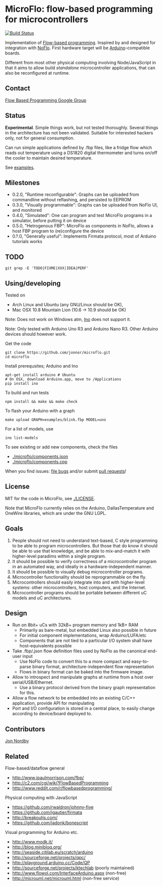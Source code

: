 MicroFlo: flow-based programming for microcontrollers
========================================================
[![Build Status](https://travis-ci.org/jonnor/microflo.png?branch=master)](https://travis-ci.org/jonnor/microflo)

Implementation of [Flow-based programming](http://en.wikipedia.org/wiki/Flow-based_programming).
Inspired by and designed for integration with [NoFlo](http://noflojs.org/).
First hardware target will be [Arduino](http://arduino.cc)-compatible boards.

Different from most other physical computing involving Node/JavaScript in that it
aims to allow build _standalone_ microcontroller applications, that can also be reconfigured at runtime.

Contact
----------
[Flow Based Programming Google Group](https://groups.google.com/forum/#!forum/flow-based-programming)

Status
-------
**Experimental**. Simple things work, but not tested thoroughly. Several things in the architecture has not been validated.
Suitable for interested hackers only, not for general consumption.

Can run simple applications defined by .fbp files,
like a fridge flow which reads out temperature using a DS1820 digital thermometer
and turns on/off the cooler to maintain desired temperature.

See [examples](./examples).

Milestones
-----------
* 0.2.0, "Runtime reconfigurable": Graphs can be uploaded from commandline without reflashing, and persisted to EEPROM
* 0.3.0, "Visually programmable": Graphs can be uploaded from NoFlo UI, and monitored
* 0.4.0, "Simulated": One can program and test MicroFlo programs in a simulator, before putting it on device
* 0.5.0, "Hetrogenous FBP": MicroFlo as components in NoFlo, allows a host FBP program to (re)configure the device
* 0.?.0, "Generally useful": Implements Firmata protocol, most of Arduino tutorials works

TODO
-----
    git grep -E 'TODO|FIXME|XXX|IDEA|PERF'


Using/developing
-----------------
Tested on
* Arch Linux and Ubuntu (any GNU/Linux should be OK),
* Mac OSX 10.8 Mountain Lion (10.6 -> 10.9 should be OK)

Note: Does not work on Windows atm, [Ino](http://inotool.org/#limitations) does not support it.

Note: Only tested with Arduino Uno R3 and Arduino Nano R3. Other Arduino devices should however work.

Get the code

    git clone https://github.com/jonnor/microflo.git
    cd microflo

Install prerequsites; Arduino and Ino

    apt-get install arduino # Ubuntu
    # On OSX, download Arduino.app, move to /Applications
    pip install ino

To build and run tests

    npm install && make && make check

To flash your Arduino with a graph

    make upload GRAPH=examples/blink.fbp MODEL=uno

For a list of models, use

    ino list-models

To see existing or add new components, check the files

* [./microflo/components.json](./microflo/components.json)
* [./microflo/components.cpp](./microflo/components.cpp)

When you find issues: [file bugs](https://github.com/jonnor/microflo/issues)
and/or submit [pull requests](https://github.com/jonnor/microflo/pulls)!

License
-------
MIT for the code in MicroFlo, see [./LICENSE](./LICENSE).

Note that MicroFlo currently relies on the Arduino, DallasTemperature and OneWire libraries,
which are under the GNU LGPL.

Goals
----------
1. People should not need to understand text-based, C style programming to be able to program microcontrollers.
But those that do know it should be able to use that knowledge, and be able to mix-and-match it
with higher-level paradims within a single program.
2. It should be possible to verify correctness of a microcontroller program in an automated way,
and ideally in a hardware-independent manner.
3. It should be possible to visually debug microcontroller programs.
4. Microcontroller functionality should be reprogrammable on the fly.
5. Microcontrollers should easily integrate into and with higher-level systems:
other microcontrollers, host computers, and the Internet.
6. Microcontroller programs should be portable between different uC models and uC architectures.

Design
------
* Run on 8bit+ uCs with 32kB+ program memory and 1kB+ RAM
    * Primarily as bare-metal, but embedded Linux also possible in future
    * For initial component implementations, wrap Arduino/LUFA/etc
    * Components that are not tied to a particular I/O system shall have host-equivalents possible
* Take .fbp/.json flow definition files used by NoFlo as the canonical end-user input
    * Use NoFlo code to convert this to a more compact and easy-to-parse binary format, architecture-independent flow representation
    * Flows in binary format can be baked into the firmware image.
* Allow to introspect and manipulate graphs at runtime from a host over serial/USB/Ethernet.
    * Use a binary protocol derived from the binary graph representation for this.
* Allow a flow network to be embedded into an existing C/C++ application, provide API for manipulating
* Port and I/O configuration is stored in a central place, to easily change according to device/board deployed to.

Contributors
-------------
[Jon Nordby](http://www.jonnor.com)


Related
---------

Flow-based/dataflow general
* http://www.jpaulmorrison.com/fbp/
* http://c2.com/cgi/wiki?FlowBasedProgramming
* http://www.reddit.com/r/flowbasedprogramming/

Physical computing with JavaScript

* https://github.com/rwaldron/johnny-five
* https://github.com/jgautier/firmata
* http://breakoutjs.com/
* https://github.com/jadonk/bonescript

Visual programming for Arduino etc.

* http://www.modk.it/
* http://blog.minibloq.org/
* http://seaside.citilab.eu/scratch/arduino
* http://sourceforge.net/projects/qpc/
* http://playground.arduino.cc/Code/QP
* http://sourceforge.net/projects/ktechlab (poorly maintained)
* http://www.flowol.com/InterfaceArduino.aspx (non-free)
* http://microuml.net/microuml.html (non-free service)

